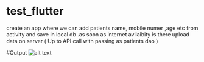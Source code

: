 # test_flutter

create an app  where we can add patients name, mobile numer ,age etc from activity
and save in local db .as soon as internet  avilaibity is there upload data on server
( Up to API call with passing as patients dao )

#Output
![alt text](https://drive.google.com/file/d/1insTZUGZ6qo0dAUwq7wXjOq15M5txI_j/view?usp=sharing)
